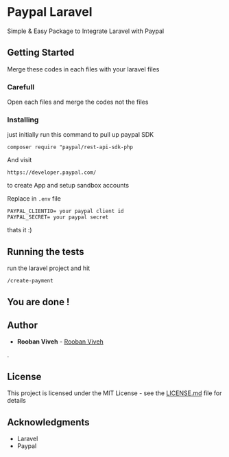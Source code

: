 # Paypal Laravel

Simple & Easy Package to Integrate Laravel with Paypal 

## Getting Started

Merge these codes in each files with your laravel files   

### Carefull

Open each files and merge the codes not the files



### Installing

just initially run this command to pull up paypal SDK

```
composer require "paypal/rest-api-sdk-php
```

And visit 


```
https://developer.paypal.com/
```

to create App and setup sandbox accounts

Replace in `.env` file

```
PAYPAL_CLIENTID= your paypal client id
PAYPAL_SECRET= your paypal secret
```

thats it :)

## Running the tests

run the laravel project and hit

```
/create-payment
```

## You are done !

## Author

* **Rooban Viveh**  - [Rooban Viveh](https://github.com/rdxrbn)

.

## License

This project is licensed under the MIT License - see the [LICENSE.md](LICENSE.md) file for details

## Acknowledgments

* Laravel
* Paypal
